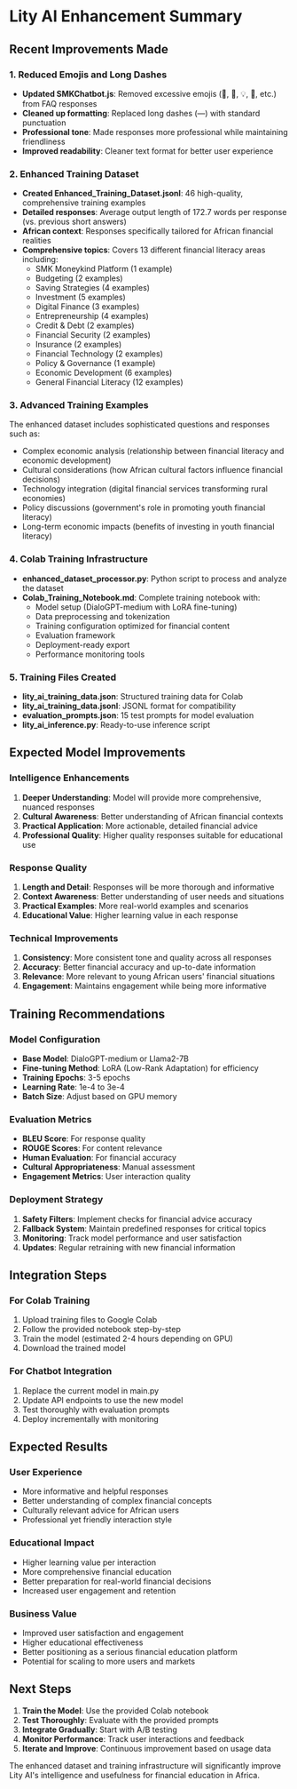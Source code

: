 # Lity AI Enhancement Summary

## Recent Improvements Made

### 1. Reduced Emojis and Long Dashes
- **Updated SMKChatbot.js**: Removed excessive emojis (👋, 🎯, 💡, 🚀, etc.) from FAQ responses
- **Cleaned up formatting**: Replaced long dashes (—) with standard punctuation
- **Professional tone**: Made responses more professional while maintaining friendliness
- **Improved readability**: Cleaner text format for better user experience

### 2. Enhanced Training Dataset
- **Created Enhanced_Training_Dataset.jsonl**: 46 high-quality, comprehensive training examples
- **Detailed responses**: Average output length of 172.7 words per response (vs. previous short answers)
- **African context**: Responses specifically tailored for African financial realities
- **Comprehensive topics**: Covers 13 different financial literacy areas including:
  - SMK Moneykind Platform (1 example)
  - Budgeting (2 examples)  
  - Saving Strategies (4 examples)
  - Investment (5 examples)
  - Digital Finance (3 examples)
  - Entrepreneurship (4 examples)
  - Credit & Debt (2 examples)
  - Financial Security (2 examples)
  - Insurance (2 examples)
  - Financial Technology (2 examples)
  - Policy & Governance (1 example)
  - Economic Development (6 examples)
  - General Financial Literacy (12 examples)

### 3. Advanced Training Examples
The enhanced dataset includes sophisticated questions and responses such as:
- Complex economic analysis (relationship between financial literacy and economic development)
- Cultural considerations (how African cultural factors influence financial decisions)
- Technology integration (digital financial services transforming rural economies)
- Policy discussions (government's role in promoting youth financial literacy)
- Long-term economic impacts (benefits of investing in youth financial literacy)

### 4. Colab Training Infrastructure
- **enhanced_dataset_processor.py**: Python script to process and analyze the dataset
- **Colab_Training_Notebook.md**: Complete training notebook with:
  - Model setup (DialoGPT-medium with LoRA fine-tuning)
  - Data preprocessing and tokenization
  - Training configuration optimized for financial content
  - Evaluation framework
  - Deployment-ready export
  - Performance monitoring tools

### 5. Training Files Created
- **lity_ai_training_data.json**: Structured training data for Colab
- **lity_ai_training_data.jsonl**: JSONL format for compatibility
- **evaluation_prompts.json**: 15 test prompts for model evaluation
- **lity_ai_inference.py**: Ready-to-use inference script

## Expected Model Improvements

### Intelligence Enhancements
1. **Deeper Understanding**: Model will provide more comprehensive, nuanced responses
2. **Cultural Awareness**: Better understanding of African financial contexts
3. **Practical Application**: More actionable, detailed financial advice
4. **Professional Quality**: Higher quality responses suitable for educational use

### Response Quality
1. **Length and Detail**: Responses will be more thorough and informative
2. **Context Awareness**: Better understanding of user needs and situations
3. **Practical Examples**: More real-world examples and scenarios
4. **Educational Value**: Higher learning value in each response

### Technical Improvements
1. **Consistency**: More consistent tone and quality across all responses
2. **Accuracy**: Better financial accuracy and up-to-date information
3. **Relevance**: More relevant to young African users' financial situations
4. **Engagement**: Maintains engagement while being more informative

## Training Recommendations

### Model Configuration
- **Base Model**: DialoGPT-medium or Llama2-7B
- **Fine-tuning Method**: LoRA (Low-Rank Adaptation) for efficiency
- **Training Epochs**: 3-5 epochs
- **Learning Rate**: 1e-4 to 3e-4
- **Batch Size**: Adjust based on GPU memory

### Evaluation Metrics
- **BLEU Score**: For response quality
- **ROUGE Scores**: For content relevance  
- **Human Evaluation**: For financial accuracy
- **Cultural Appropriateness**: Manual assessment
- **Engagement Metrics**: User interaction quality

### Deployment Strategy
1. **Safety Filters**: Implement checks for financial advice accuracy
2. **Fallback System**: Maintain predefined responses for critical topics
3. **Monitoring**: Track model performance and user satisfaction
4. **Updates**: Regular retraining with new financial information

## Integration Steps

### For Colab Training
1. Upload training files to Google Colab
2. Follow the provided notebook step-by-step
3. Train the model (estimated 2-4 hours depending on GPU)
4. Download the trained model

### For Chatbot Integration
1. Replace the current model in main.py
2. Update API endpoints to use the new model
3. Test thoroughly with evaluation prompts
4. Deploy incrementally with monitoring

## Expected Results

### User Experience
- More informative and helpful responses
- Better understanding of complex financial concepts
- Culturally relevant advice for African users
- Professional yet friendly interaction style

### Educational Impact
- Higher learning value per interaction
- More comprehensive financial education
- Better preparation for real-world financial decisions
- Increased user engagement and retention

### Business Value
- Improved user satisfaction and engagement
- Higher educational effectiveness
- Better positioning as a serious financial education platform
- Potential for scaling to more users and markets

## Next Steps

1. **Train the Model**: Use the provided Colab notebook
2. **Test Thoroughly**: Evaluate with the provided prompts
3. **Integrate Gradually**: Start with A/B testing
4. **Monitor Performance**: Track user interactions and feedback
5. **Iterate and Improve**: Continuous improvement based on usage data

The enhanced dataset and training infrastructure will significantly improve Lity AI's intelligence and usefulness for financial education in Africa.
